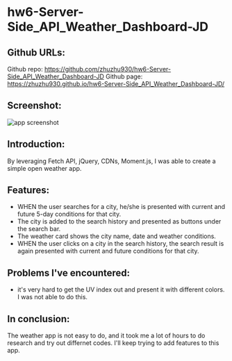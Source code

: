 # hw6-Server-Side_API_Weather_Dashboard-JD

## Github URLs:

Github repo: https://github.com/zhuzhu930/hw6-Server-Side_API_Weather_Dashboard-JD
Github page: https://zhuzhu930.github.io/hw6-Server-Side_API_Weather_Dashboard-JD/

## Screenshot:

![app screenshot](images/program_screenshot.png)

## Introduction:

By leveraging Fetch API, jQuery, CDNs, Moment.js, I was able to create a simple open weather app.

## Features:

- WHEN the user searches for a city, he/she is presented with current and future 5-day conditions for that city.
- The city is added to the search history and presented as buttons under the search bar.
- The weather card shows the city name, date and weather conditions.
- WHEN the user clicks on a city in the search history, the search result is again presented with current and future conditions for that city.

## Problems I've encountered:

- it's very hard to get the UV index out and present it with different colors. I was not able to do this.

## In conclusion:

The weather app is not easy to do, and it took me a lot of hours to do research and try out differnet codes. I'll keep trying to add features to this app.
